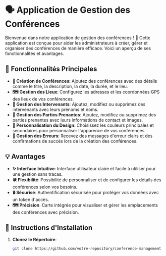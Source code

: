 # 🗣️ Application de Gestion des Conférences

Bienvenue dans notre application de gestion des conférences ! 🎉 Cette application est conçue pour aider les administrateurs à créer, gérer et organiser des conférences de manière efficace. Voici un aperçu de ses fonctionnalités et avantages.

## 🚀 Fonctionnalités Principales

- **📅 Création de Conférences**: Ajoutez des conférences avec des détails comme le titre, la description, la date, la durée, et le lieu.
- **🗺️ Gestion des Lieux**: Configurez les adresses et les coordonnées GPS des lieux de vos conférences.
- **👥 Gestion des Intervenants**: Ajoutez, modifiez ou supprimez des intervenants avec leurs prénoms et noms.
- **🤝 Gestion des Parties Prenantes**: Ajoutez, modifiez ou supprimez des parties prenantes avec leurs informations de contact et images.
- **🎨 Personnalisation du Design**: Choisissez les couleurs principales et secondaires pour personnaliser l'apparence de vos conférences.
- **🔄 Gestion des Erreurs**: Recevez des messages d'erreur clairs et des confirmations de succès lors de la création des conférences.

## 💡 Avantages

- **✨ Interface Intuitive**: Interface utilisateur claire et facile à utiliser pour une gestion sans tracas.
- **🛠️ Flexibilité**: Possibilité de personnaliser et de configurer les détails des conférences selon vos besoins.
- **🔒 Sécurisé**: Authentification sécurisée pour protéger vos données avec un token d'accès.
- **🗺️ Précision**: Carte intégrée pour visualiser et gérer les emplacements des conférences avec précision.

## 📝 Instructions d'Installation

1. **Clonez le Répertoire**:  
   ```bash
   git clone https://github.com/votre-repository/conference-management-app.git
